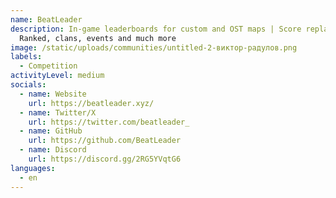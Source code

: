 ```yaml
---
name: BeatLeader
description: In-game leaderboards for custom and OST maps | Score replays |
  Ranked, clans, events and much more
image: /static/uploads/communities/untitled-2-виктор-радулов.png
labels:
  - Competition
activityLevel: medium
socials:
  - name: Website
    url: https://beatleader.xyz/
  - name: Twitter/X
    url: https://twitter.com/beatleader_
  - name: GitHub
    url: https://github.com/BeatLeader
  - name: Discord
    url: https://discord.gg/2RG5YVqtG6
languages:
  - en
---
```

